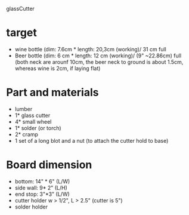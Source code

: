 glassCutter

# target
* wine bottle (dim: 7.6cm * length: 20,3cm (working)/      31   cm  full
* Beer bottle (dim: 6  cm * length: 12  cm (working)/ (9" ~22.86cm) full 
(both neck are arounf 10cm, the beer neck to ground is about 1.5cm, whereas wine is 2cm, if laying flat)

# Part and materials
* lumber
* 1* glass cutter
* 4* small wheel 
* 1* solder (or torch)
* 2* cramp
* 1 set of a long blot and a nut (to attach the cutter hold to base)

# Board dimension
* bottom:   14" * 6" (L/W)
* side wall: 9* 2" (L/H)
* end stop:  3"*3" (L/W)
* cutter holder w > 1/2", L > 2.5" (cutter is 5")
* solder holder
